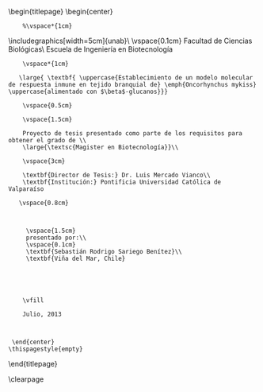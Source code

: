 
\begin{titlepage}
    \begin{center}
    
        %\vspace*{1cm}
        
\includegraphics[width=5cm]{unab}\\
\vspace{0.1cm}
Facultad de Ciencias Biológicas\\
Escuela de Ingeniería en Biotecnología

        \vspace*{1cm}
        
       \large{ \textbf{ \uppercase{Establecimiento de un modelo molecular de respuesta inmune en tejido branquial de} \emph{Oncorhynchus mykiss} \uppercase{alimentado con $\beta$-glucanos}}}
        
        \vspace{0.5cm}
        
        \vspace{1.5cm}
 
        Proyecto de tesis presentado como parte de los requisitos para obtener el grado de \\
        \large{\textsc{Magister en Biotecnología}}\\ 
        
        \vspace{3cm}        
         
        \textbf{Director de Tesis:} Dr. Luis Mercado Vianco\\
        \textbf{Institución:} Pontificia Universidad Católica de Valparaíso       
       
       \vspace{0.8cm}          
        
             
        
         \vspace{1.5cm}
         presentado por:\\
         \vspace{0.1cm}
         \textbf{Sebastián Rodrigo Sariego Benítez}\\
         \textbf{Viña del Mar, Chile}
         
       

        
        
        \vfill
  
        Julio, 2013
        
 
 
     \end{center}
    \thispagestyle{empty}
\end{titlepage} 


\clearpage
